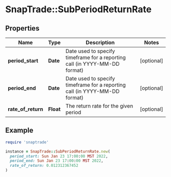 # SnapTrade::SubPeriodReturnRate

## Properties

| Name | Type | Description | Notes |
| ---- | ---- | ----------- | ----- |
| **period_start** | **Date** | Date used to specify timeframe for a reporting call (in YYYY-MM-DD format) | [optional] |
| **period_end** | **Date** | Date used to specify timeframe for a reporting call (in YYYY-MM-DD format) | [optional] |
| **rate_of_return** | **Float** | The return rate for the given period | [optional] |

## Example

```ruby
require 'snaptrade'

instance = SnapTrade::SubPeriodReturnRate.new(
  period_start: Sun Jan 23 17:00:00 MST 2022,
  period_end: Sun Jan 23 17:00:00 MST 2022,
  rate_of_return: 0.012312367452
)
```

